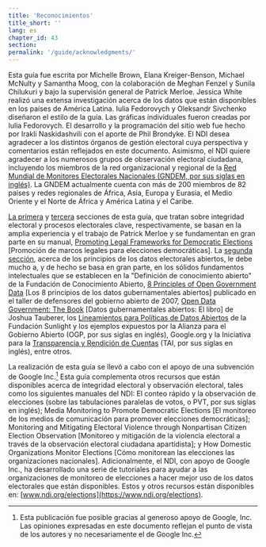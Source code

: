 ```yaml
---
title: 'Reconocimientos'
title_short: ''
lang: es
chapter_id: 43
section:
permalink: '/guide/acknowledgments/'
---
```


Esta guía fue escrita por Michelle Brown, Elana Kreiger-Benson, Michael McNulty y Samantha Moog, con la colaboración de Meghan Fenzel y Sunila Chilukuri y bajo la supervisión general de Patrick Merloe. Jessica White realizó una extensa investigación acerca de los datos que están disponibles en los países de América Latina. Iulia Fedorovych y Oleksandr Sivchenko diseñaron el estilo de la guía. Las gráficas individuales fueron creadas por Iulia Fedorovych. El desarrollo y la programación del sitio web fue hecho por Irakli Naskidashvili con el aporte de Phil Brondyke. El NDI desea agradecer a los distintos órganos de gestión electoral cuya perspectiva y comentarios están reflejados en este documento. Asimismo, el NDI quiere agradecer a los numerosos grupos de observación electoral ciudadana, incluyendo los miembros de la red organizacional y regional de la [Red Mundial de Monitores Electorales Nacionales (GNDEM, por sus siglas en inglés)](http://www.gndem.org/). La GNDEM actualmente cuenta con más de 200 miembros de 82 países y redes regionales de África, Asia, Europa y Eurasia, el Medio Oriente y el Norte de África y América Latina y el Caribe.

[La primera](/es/guide/electoral-integrity/) y [tercera](/es/guide/key-categories/) secciones de esta guía, que tratan sobre integridad electoral y procesos electorales clave, respectivamente, se basan en la amplia experiencia y el trabajo de Patrick Merloe y se fundamentan en gran parte en su manual, [Promoting Legal Frameworks for Democratic Elections](https://www.ndi.org/files/2404_ww_elect_legalframeworks_093008.pdf) \[Promoción de marcos legales para elecciones democráticas\]. La [segunda sección](/es/guide/principles/), acerca de los principios de los datos electorales abiertos, le debe mucho a, y de hecho se basa en gran parte, en los sólidos fundamentos intelectuales que se establecen en la "Definición de conocimiento abierto" de la Fundación de Conocimiento Abierto, [8 Principles of Open Government Data](https://public.resource.org/8_principles.html) \[Los 8 principios de los datos gubernamentales abiertos\] publicado en el taller de defensores del gobierno abierto de 2007, [Open Data Government: The Book](https://opengovdata.io/) \[Datos gubernamentales abiertos: El libro\] de Joshua Tauberer, los [Lineamientos para Políticas de Datos Abiertos](http://sunlightfoundation.com/opendataguidelines/es/) de la Fundación Sunlight y los ejemplos expuestos por la Alianza para el Gobierno Abierto (OGP, por sus siglas en inglés), Google.org y la Iniciativa para la [Transparencia y Rendición de Cuentas](http://www.transparency-initiative.org/) (TAI, por sus siglas en inglés), entre otros.

La realización de esta guía se llevó a cabo con el apoyo de una subvención de Google Inc.[^1] Esta guía complementa otros recursos que están disponibles acerca de integridad electoral y observación electoral, tales como los siguientes manuales del NDI: El conteo rápido y la observación de elecciones (sobre las tabulaciones paralelas de votos, o PVT, por sus siglas en inglés); Media Monitoring to Promote Democratic Elections \[El monitoreo de los medios de comunicación para promover elecciones democráticas\]; Monitoring and Mitigating Electoral Violence through Nonpartisan Citizen Election Observation \[Monitoreo y mitigación de la violencia electoral a través de la observación electoral ciudadana apartidista\]; y How Domestic Organizations Monitor Elections \[Cómo monitorean las elecciones las organizaciones nacionales\]. Adicionalmente, el NDI, con apoyo de Google Inc., ha desarrollado una serie de tutoriales para ayudar a las organizaciones de monitoreo de elecciones a hacer mejor uso de los datos electorales que están disponibles. Estos y otros recursos están disponibles en: [www.ndi.org/elections](https://www.ndi.org/elections).

[^1]: Esta publicación fue posible gracias al generoso apoyo de Google, Inc. Las opiniones expresadas en este documento reflejan el punto de vista de los autores y no necesariamente el de Google Inc.
